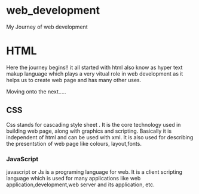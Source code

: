# web_development
<html>
  <head>
    <tittle>My Journey of web development</title>
  </head>
   <div>
  <h1 style="text-align:centre;">HTML</h1>
  <p> Here the journey begins!! it all started with html also know as hyper text makup language which plays a very vitual role in web development as it helps us to create web page and has many other uses.</p>
  </div>

  <p>Moving onto the next.....</p>
  <div>
  <h2 style="text-align:centre;">CSS</h2>
  <p> Css stands for cascading style sheet . It is the core technology used in building web page, along with graphics and scripting. Basically it is independent of html and can be used with xml.
    It is also used for describing the presentstion of web page like colours, layout,fonts.</p>
  </div>
  
  <h3 style="text-align:centre;">JavaScript</h3>
  <p> javascript or Js is a programing language for web. It is a client scripting language which is used for many applications like web application,development,web server and its application, etc.</p>
  
